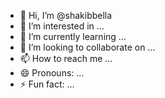 - 👋 Hi, I’m @shakibbella
- 👀 I’m interested in ...
- 🌱 I’m currently learning ...
- 💞️ I’m looking to collaborate on ...
- 📫 How to reach me ...
- 😄 Pronouns: ...
- ⚡ Fun fact: ...

<!---
shakibbella/shakibbella is a ✨ special ✨ repository because its `README.md` (this file) appears on your GitHub profile.
You can click the Preview link to take a look at your changes.
--->
